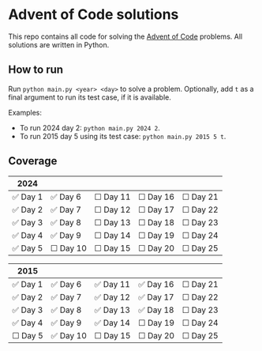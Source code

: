 # Advent of Code solutions

This repo contains all code for solving the [Advent of Code](adventofcode.com) problems. All solutions are written in Python.

## How to run
Run `python main.py <year> <day>` to solve a problem. Optionally, add `t` as a final argument to run its test case, if it is available.


Examples:
- To run 2024 day 2: `python main.py 2024 2`.
- To run 2015 day 5 using its test case: `python main.py 2015 5 t`.

## Coverage

| 2024          |             |               |             |             |
| ----          | ----        | ----          | ----        | ----        |
| ✅ Day 1     | ✅ Day 6     | ☐ Day 11     | ☐ Day 16    | ☐ Day 21    |
| ✅ Day 2     | ✅ Day 7     | ☐ Day 12     | ☐ Day 17    | ☐ Day 22    |
| ✅ Day 3     | ✅ Day 8     | ☐ Day 13     | ☐ Day 18    | ☐ Day 23    |
| ✅ Day 4     | ✅ Day 9     | ☐ Day 14     | ☐ Day 19    | ☐ Day 24    |
| ✅ Day 5      | ☐ Day 10    | ☐ Day 15     | ☐ Day 20    | ☐ Day 25    |



| 2015          |           |               |             |             |
| ----          | ----      | ----          | ----        | ----        |
| ✅ Day 1     | ✅ Day 6  | ✅ Day 11     | ✅ Day 16    | ☐ Day 21    |
| ✅ Day 2     | ✅ Day 7  | ✅ Day 12     | ✅ Day 17    | ☐ Day 22    |
| ✅ Day 3     | ✅ Day 8   | ✅ Day 13     | ✅ Day 18    | ☐ Day 23    |
| ✅ Day 4     | ✅ Day 9   | ✅ Day 14     | ☐ Day 19    | ☐ Day 24    |
| ☐ Day 5      | ✅ Day 10  | ☐ Day 15     | ☐ Day 20    | ☐ Day 25    |

